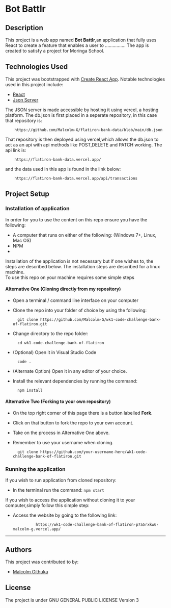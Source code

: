 # Bot Battlr

## Description
This project is a web app named **Bot Battlr**,an application that fully uses React to create a feature that enables a user to ................ The app is created to satisfy a project for Moringa School.

## Technologies Used
This project was bootstrapped with [Create React App](https://github.com/facebook/create-react-app).
Notable technologies used in this project include:
- [React](https://reactjs.org/)
- [Json Server](https://www.npmjs.com/package/json-server)

The JSON server is made accessible by hosting it using vercel, a hosting platform. The db.json is first placed in a seperate repository, in this case that repository is:

        https://github.com/Malcolm-G/flatiron-bank-data/blob/main/db.json
        
That repository is then deployed using vercel,which allows the db.json to act as an api with api methods like POST,DELETE and PATCH working.
The api link is:

        https://flatiron-bank-data.vercel.app/

and the data used in this app is found in the link below:

        https://flatiron-bank-data.vercel.app/api/transactions

## Project Setup
### Installation of application
In order for you to use the content on this repo ensure you have the following:

- A computer that runs on either of the following: (Windows 7+, Linux, Mac OS)
- NPM
- 
Installation of the application is not necessary but if one wishes to, the steps are described below.
The installation steps are described for a linux machine.\
To use this repo on your machine requires some simple steps

#### Alternative One (Cloning directly from my repository)
- Open a terminal / command line interface on your computer

- Clone the repo into your folder of choice by using the following:


        git clone https://github.com/Malcolm-G/wk1-code-challenge-bank-of-flatiron.git

- Change directory to the repo folder:


        cd wk1-code-challenge-bank-of-flatiron
- (Optional) Open it in Visual Studio Code

  
        code .
- (Alternate Option) Open it in any editor of your choice.

- Install the relevant dependencies by running the command:

        npm install

#### Alternative Two (Forking to your own repository)
- On the top right corner of this page there is a button labelled **Fork**.

- Click on that button to fork the repo to your own account.

- Take on the process in Alternative One above.

- Remember to use your username when cloning.


        git clone https://github.com/your-username-here/wk1-code-challenge-bank-of-flatiron.git

### Running the application
If you wish to run application from cloned repository:

- In the terminal run the command: `npm start`

If you wish to access the application without cloning it to your computer,simply follow this simple step:
- Access the website by going to the following link:
   
                https://wk1-code-challenge-bank-of-flatiron-p7a5rxkw6-malcolm-g.vercel.app/


---
## Authors
This project was contributed to by:
- [Malcolm Githuka](https://github.com/Malcolm-G-Moringa)
## License
The project is under GNU GENERAL PUBLIC LICENSE Version 3


